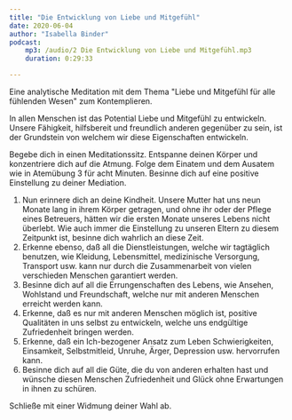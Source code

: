 ```yaml
---
title: "Die Entwicklung von Liebe und Mitgefühl"
date: 2020-06-04
author: "Isabella Binder"
podcast:
    mp3: /audio/2 Die Entwicklung von Liebe und Mitgefühl.mp3
    duration: 0:29:33

---
```


Eine analytische Meditation mit dem Thema "Liebe und Mitgefühl für alle fühlenden Wesen" zum Kontemplieren.

In allen Menschen ist das Potential Liebe und Mitgefühl zu entwickeln. Unsere Fähigkeit, hilfsbereit und freundlich anderen gegenüber zu sein, ist der Grundstein von welchem wir diese Eigenschaften entwickeln.

Begebe dich in einen Meditationssitz. Entspanne deinen Körper und konzentriere dich auf die Atmung. Folge dem Einatem und dem Ausatem wie in Atemübung 3 für acht Minuten. Besinne dich auf eine positive Einstellung zu deiner Mediation.

1.	Nun erinnere dich an deine Kindheit. Unsere Mutter hat uns neun Monate lang in ihrem Körper getragen, und ohne ihr oder der Pflege eines Betreuers, hätten wir die ersten Monate unseres Lebens nicht überlebt. Wie auch immer die Einstellung zu unseren Eltern zu diesem Zeitpunkt ist, besinne dich wahrlich an diese Zeit.
2.	Erkenne ebenso, daß all die Dienstleistungen, welche wir tagtäglich benutzen, wie Kleidung, Lebensmittel, medizinische Versorgung, Transport usw. kann nur durch die Zusammenarbeit von vielen verschieden Menschen garantiert werden.
3.	Besinne dich auf all die Errungenschaften des Lebens, wie Ansehen, Wohlstand und Freundschaft, welche nur mit anderen Menschen erreicht werden kann.
4.	Erkenne, daß es nur mit anderen Menschen möglich ist, positive Qualitäten in uns selbst zu entwickeln, welche uns endgültige Zufriedenheit bringen werden.
5.	Erkenne, daß ein Ich-bezogener Ansatz zum Leben Schwierigkeiten, Einsamkeit, Selbstmitleid, Unruhe, Ärger, Depression usw. hervorrufen kann.
6.	Besinne dich auf all die Güte, die du von anderen erhalten hast und wünsche diesen Menschen Zufriedenheit und Glück ohne Erwartungen in ihnen zu schüren.

Schließe mit einer Widmung deiner Wahl ab.
